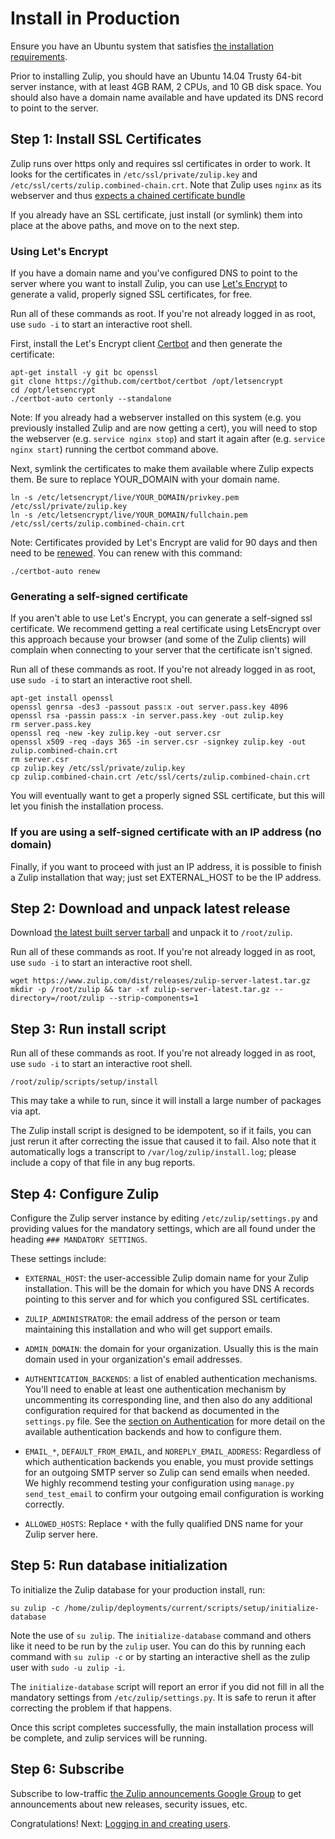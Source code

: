 # Install in Production

Ensure you have an Ubuntu system that satisfies [the installation
requirements](prod-requirements.html).

Prior to installing Zulip, you should have an Ubuntu 14.04 Trusty
64-bit server instance, with at least 4GB RAM, 2 CPUs, and 10 GB disk
space. You should also have a domain name available and have updated
its DNS record to point to the server.

## Step 1: Install SSL Certificates

Zulip runs over https only and requires ssl certificates in order to
work. It looks for the certificates in `/etc/ssl/private/zulip.key`
and `/etc/ssl/certs/zulip.combined-chain.crt`.  Note that Zulip uses
`nginx` as its webserver and thus [expects a chained certificate
bundle](http://nginx.org/en/docs/http/configuring_https_servers.html)

If you already have an SSL certificate, just install (or symlink) them
into place at the above paths, and move on to the next step.

### Using Let's Encrypt

If you have a domain name and you've configured DNS to point to the
server where you want to install Zulip, you can use [Let's
Encrypt](https://letsencrypt.org/) to generate a valid, properly
signed SSL certificates, for free.

Run all of these commands as root. If you're not already logged in as root, use
`sudo -i` to start an interactive root shell.

First, install the Let's Encrypt client [Certbot](https://certbot.eff.org/) and
then generate the certificate:

```
apt-get install -y git bc openssl
git clone https://github.com/certbot/certbot /opt/letsencrypt
cd /opt/letsencrypt
./certbot-auto certonly --standalone
```

Note: If you already had a webserver installed on this system (e.g. you
previously installed Zulip and are now getting a cert), you will
need to stop the webserver (e.g. `service nginx stop`) and start it
again after (e.g. `service nginx start`) running the certbot command above.

Next, symlink the certificates to make them available where Zulip expects them.
Be sure to replace YOUR_DOMAIN with your domain name.

```
ln -s /etc/letsencrypt/live/YOUR_DOMAIN/privkey.pem /etc/ssl/private/zulip.key
ln -s /etc/letsencrypt/live/YOUR_DOMAIN/fullchain.pem /etc/ssl/certs/zulip.combined-chain.crt
```

Note: Certificates provided by Let's Encrypt are valid for 90 days and then
need to be [renewed](https://certbot.eff.org/docs/using.html#renewal). You can
renew with this command:

```
./certbot-auto renew
```

### Generating a self-signed certificate

If you aren't able to use Let's Encrypt, you can generate a
self-signed ssl certificate.  We recommend getting a real certificate
using LetsEncrypt over this approach because your browser (and some of
the Zulip clients) will complain when connecting to your server that
the certificate isn't signed.

Run all of these commands as root. If you're not already logged in as root, use
`sudo -i` to start an interactive root shell.

```
apt-get install openssl
openssl genrsa -des3 -passout pass:x -out server.pass.key 4096
openssl rsa -passin pass:x -in server.pass.key -out zulip.key
rm server.pass.key
openssl req -new -key zulip.key -out server.csr
openssl x509 -req -days 365 -in server.csr -signkey zulip.key -out zulip.combined-chain.crt
rm server.csr
cp zulip.key /etc/ssl/private/zulip.key
cp zulip.combined-chain.crt /etc/ssl/certs/zulip.combined-chain.crt
```

You will eventually want to get a properly signed SSL certificate, but
this will let you finish the installation process.

### If you are using a self-signed certificate with an IP address (no domain)

Finally, if you want to proceed with just an IP address, it is
possible to finish a Zulip installation that way; just set
EXTERNAL_HOST to be the IP address.

## Step 2: Download and unpack latest release

Download [the latest built server
tarball](https://www.zulip.com/dist/releases/zulip-server-latest.tar.gz) and
unpack it to `/root/zulip`.

Run all of these commands as root. If you're not already logged in as root, use
`sudo -i` to start an interactive root shell.

```
wget https://www.zulip.com/dist/releases/zulip-server-latest.tar.gz
mkdir -p /root/zulip && tar -xf zulip-server-latest.tar.gz --directory=/root/zulip --strip-components=1
```

## Step 3: Run install script

Run all of these commands as root. If you're not already logged in as root, use
`sudo -i` to start an interactive root shell.

```
/root/zulip/scripts/setup/install
```

This may take a while to run, since it will install a large number of
packages via apt.

The Zulip install script is designed to be idempotent, so if it fails,
you can just rerun it after correcting the issue that caused it to
fail.  Also note that it automatically logs a transcript to
`/var/log/zulip/install.log`; please include a copy of that file in
any bug reports.

## Step 4: Configure Zulip

Configure the Zulip server instance by editing `/etc/zulip/settings.py` and
providing values for the mandatory settings, which are all found under the
heading `### MANDATORY SETTINGS`.

These settings include:

- `EXTERNAL_HOST`: the user-accessible Zulip domain name for your Zulip
  installation. This will be the domain for which you have DNS A records
  pointing to this server and for which you configured SSL certificates.

- `ZULIP_ADMINISTRATOR`: the email address of the person or team maintaining
  this installation and who will get support emails.

- `ADMIN_DOMAIN`: the domain for your organization. Usually this is the main
  domain used in your organization's email addresses.

- `AUTHENTICATION_BACKENDS`: a list of enabled authentication
  mechanisms.  You'll need to enable at least one authentication
  mechanism by uncommenting its corresponding line, and then also do
  any additional configuration required for that backend as documented
  in the `settings.py` file.  See the [section on
  Authentication](prod-auth-first-login.html) for more detail on the
  available authentication backends and how to configure them.

- `EMAIL_*`, `DEFAULT_FROM_EMAIL`, and `NOREPLY_EMAIL_ADDRESS`:
  Regardless of which authentication backends you enable, you must
  provide settings for an outgoing SMTP server so Zulip can send
  emails when needed.  We highly recommend testing your configuration
  using `manage.py send_test_email` to confirm your outgoing email
  configuration is working correctly.

- `ALLOWED_HOSTS`: Replace `*` with the fully qualified DNS name for
  your Zulip server here.

## Step 5: Run database initialization

To initialize the Zulip database for your production install, run:

```
su zulip -c /home/zulip/deployments/current/scripts/setup/initialize-database
```

Note the use of `su zulip`. The `initialize-database` command and others like
it need to be run by the `zulip` user.  You can do this by running each command
with `su zulip -c` or by starting an interactive shell as the zulip user with
`sudo -u zulip -i`.

The `initialize-database` script will report an error if you did not
fill in all the mandatory settings from `/etc/zulip/settings.py`.  It
is safe to rerun it after correcting the problem if that happens.

Once this script completes successfully, the main installation process will be
complete, and zulip services will be running.

## Step 6: Subscribe

Subscribe to low-traffic [the Zulip announcements Google
Group](https://groups.google.com/forum/#!forum/zulip-announce) to get
announcements about new releases, security issues, etc.

Congratulations! Next: [Logging in and creating users](prod-auth-first-login.html).
